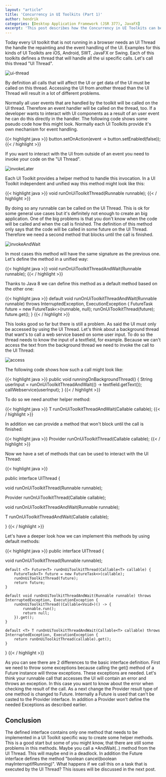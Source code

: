 ```yaml
---
layout: "article"
title: 'Concurrency in UI Toolkits (Part 1)'
author: hendrik
categories: [Desktop Application Framework (JSR 377), JavaFX]
excerpt: 'This post describes how the Concurrency in UI Toolkits can be defined in a unified way.'
---
```

Today every UI toolkit that is not running in a browser needs an UI Thread the handle the repainting and the event handling of the UI. Examples for this kinds of UI Toolkits are iOS, Android, SWT, JavaFX or Swing. Each of this toolkits defines a thread that will handle all the ui specific calls. Let's call this thread "UI Thread".

![ui-thread](/posts/guigarage-legacy/ui-thread.png)

By definition all calls that will affect the UI or get data of the UI must be called on this thread. Accessing the UI from another thread than the UI Thread will result in a lot of different problems.

Normally all user events that are handled by the toolkit will be called on the UI thread. Therefore an event handler will be called on the thread, too. If a developer wants to interact with UI components as a result of an user event he can do this directly in the handler. The following code shows some pseudo code how this might look. Normally each UI Toolkits provide it's own mechanism for event handling.

{{< highlight java >}}
button.setOnAction(event -> button.setEnabled(false));
{{< / highlight >}}

If you want to interact with the UI from outside of an event you need to invoke your code on the "UI Thread".

![invokeLater](/posts/guigarage-legacy/invokeLater.png)

Each UI Toolkit provides a helper method to handle this invocation. In a UI Toolkit independent and unified way this method might look like this:

{{< highlight java >}}
void runOnUiToolkitThread(Runnable runnable);
{{< / highlight >}}

By doing so any runnable can be called on the UI Thread. This is ok for some general use cases but it's definitely not enough to create an big application. One of the big problems is that you don't know when the code will be called and when the call is finished. The definition of this method only says that the code will be called in some future on the UI Thread. Therefore we need a second method that blocks until the call is finished.

![invokeAndWait](/posts/guigarage-legacy/invokeAndWait.png)

In most cases this method will have the same signature as the previous one. Let's define the method in a unified way:

{{< highlight java >}}
void runOnUiToolkitThreadAndWait(Runnable runnable);
{{< / highlight >}}

Thanks to Java 8 we can define this method as a default method based on the other one:

{{< highlight java >}}
default void runOnUiToolkitThreadAndWait(Runnable runnable) throws InterruptedException, ExecutionException {
        FutureTask<Void> future = new FutureTask<>(runnable, null);
        runOnUiToolkitThread(future);
        future.get();
}
{{< / highlight >}}

This looks good so far but there is still a problem. As said the UI must only be accessed by using the UI Thread. Let's think about a background thread that want's to call a web service based on some user input. To do so the thread needs to know the input of a textfield, for example. Because we can't access the text from the background thread we need to invoke the call to the UI Thread:

![access](/posts/guigarage-legacy/access.png)

The following code shows how such a call might look like:

{{< highlight java >}}
public void runningOnBackgroundThread() {
  String userInput = runOnUiToolkitThreadAndWait(() -> textfield.getText());
  callWebservice(userInput);
}
{{< / highlight >}}

To do so we need another helper method:

{{< highlight java >}}
<T> T runOnUiToolkitThreadAndWait(Callable<T> callable);
{{< / highlight >}}

In addition we can provide a method that won't block until the call is finished:

{{< highlight java >}}
<T> Provider<T> runOnUiToolkitThread(Callable<T> callable);
{{< / highlight >}}

Now we have a set of methods that can be used to interact with the UI Thread:

{{< highlight java >}}

public interface UIThread {
  
  void runOnUiToolkitThread(Runnable runnable);
  
  <T> Provider<T> runOnUiToolkitThread(Callable<T> callable);
  
  void runOnUiToolkitThreadAndWait(Runnable runnable);
  
  <T> T runOnUiToolkitThreadAndWait(Callable<T> callable);
  
}
{{< / highlight >}}

Let's have a deeper look how we can implement this methods by using default methods:

{{< highlight java >}}
public interface UIThread {
  
  void runOnUiToolkitThread(Runnable runnable);

    default <T> Future<T> runOnUiToolkitThread(Callable<T> callable) {
        FutureTask<T> future = new FutureTask<>(callable);
        runOnUiToolkitThread(future);
        return future;
    }

    default void runOnUiToolkitThreadAndWait(Runnable runnable) throws InterruptedException, ExecutionException {
        runOnUiToolkitThread((Callable<Void>)() -> {
            runnable.run();
            return null;
        }).get();
    }

    default <T> T runOnUiToolkitThreadAndWait(Callable<T> callable) throws InterruptedException, ExecutionException {
        return runOnUiToolkitThread(callable).get();
    }
}
{{< / highlight >}}

As you can see there are 2 differences to the basic interface definition. First we need to throw some exceptions because calling the get() method of a Future instance will throw exceptions. These exceptions are needed. Let's think your runnable call that accesses the UI will contain an error and throws an exception. In this case you want to know about the error when checking the result of the call. As a next change the Provider result type of one method is changed to Future. Internally a Future is used that can't be casted to the Provider interface. In addition a Provider won't define the needed Exceptions as described earlier.

## Conclusion

The defined interface contains only one method that needs to be implemented in a UI Toolkit specific way to create some helper methods. This is a good start but some of you might know, that there are still some problems in this methods. Maybe you call a *AndWait(..) method from the UI Thread. This will maybe end in a deadlock. In addition the Future interface defines the method "boolean cancel(boolean mayInterruptIfRunning)". What happens if we call this on a task that is executed by the UI Thread? This issues will be discussed in the next post.
